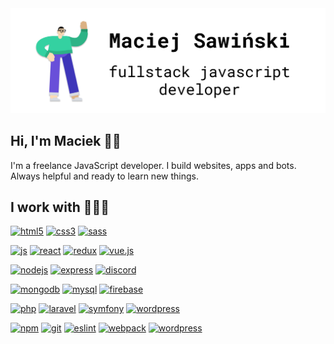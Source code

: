 <img src="./github-header-img.png" alt="Maciej Sawiński fullstack javascript developer">

## Hi, I'm Maciek 👋🏻

I'm a freelance JavaScript developer. I build websites, apps and bots. Always helpful and ready to learn new things.

## I work with 👨🏻‍💻

[![html5](https://img.shields.io/badge/-HTML5-e85d25?style=flat&logo=html5&logoColor=white)](https://github.com/maciejsawinski)
[![css3](https://img.shields.io/badge/-CSS3-25A1E1?style=flat&logo=css3&logoColor=white)](https://github.com/maciejsawinski)
[![sass](https://img.shields.io/badge/-Sass-gray?style=flat&logo=sass)](https://github.com/maciejsawinski)

[![js](https://img.shields.io/badge/-JavaScript-black?style=flat&logo=javascript)](https://github.com/maciejsawinski)
[![react](https://img.shields.io/badge/-React-black?style=flat&logo=react)](https://github.com/maciejsawinski)
[![redux](https://img.shields.io/badge/-Redux-764ABC?style=flat&logo=redux)](https://github.com/maciejsawinski)
[![vue.js](https://img.shields.io/badge/-Vue.js-black?style=flat&logo=vue.js)](https://github.com/maciejsawinski)

[![nodejs](https://img.shields.io/badge/-Node.js-90C640?style=flat&logo=node.js&logoColor=white)](https://github.com/maciejsawinski)
[![express](https://img.shields.io/badge/-Express.js-gray?style=flat)](https://github.com/maciejsawinski)
[![discord](https://img.shields.io/badge/-Discord.js-7289DA?style=flat&logo=discord&logoColor=white)](https://github.com/maciejsawinski)

[![mongodb](https://img.shields.io/badge/-MongoDB-black?style=flat&logo=mongodb)](https://github.com/maciejsawinski)
[![mysql](https://img.shields.io/badge/-MySQL-00618B?style=flat&logo=mysql&logoColor=white)](https://github.com/maciejsawinski)
[![firebase](https://img.shields.io/badge/-Firebase-F6850E?style=flat&logo=firebase&logoColor=white)](https://github.com/maciejsawinski)

[![php](https://img.shields.io/badge/-PHP-black?style=flat&logo=php)](https://github.com/maciejsawinski)
[![laravel](https://img.shields.io/badge/-Laravel-black?style=flat&logo=laravel)](https://github.com/maciejsawinski)
[![symfony](https://img.shields.io/badge/-Symfony-black?style=flat&logo=symfony)](https://github.com/maciejsawinski)
[![wordpress](https://img.shields.io/badge/-WordPress-black?style=flat&logo=wordpress)](https://github.com/maciejsawinski)

[![npm](https://img.shields.io/badge/-npm-black?style=flat&logo=npm)](https://github.com/maciejsawinski)
[![git](https://img.shields.io/badge/-Git-black?style=flat&logo=git)](https://github.com/maciejsawinski)
[![eslint](https://img.shields.io/badge/-ESlint-4B32C3?style=flat&logo=eslint)](https://github.com/maciejsawinski)
[![webpack](https://img.shields.io/badge/-Webpack-black?style=flat&logo=webpack)](https://github.com/maciejsawinski)
[![wordpress](https://img.shields.io/badge/-Prettier-c596c7?style=flat&logo=prettier&logoColor=white)](https://github.com/maciejsawinski)
